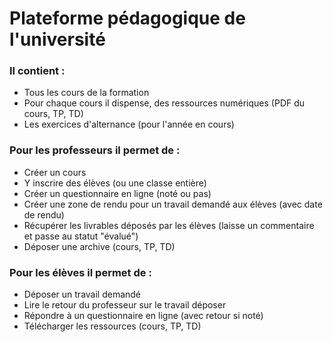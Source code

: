 # Plateforme pédagogique de l'université

### Il contient :

- Tous les cours de la formation
- Pour chaque cours il dispense, des ressources numériques (PDF du cours, TP, TD)
- Les exercices d'alternance (pour l'année en cours)

### Pour les professeurs il permet de :

- Créer un cours
- Y inscrire des élèves (ou une classe entière)
- Créer un questionnaire en ligne (noté ou pas)
- Créer une zone de rendu pour un travail demandé aux élèves (avec date de rendu)
- Récupérer les livrables déposés par les élèves (laisse un commentaire et passe au statut "évalué")
- Déposer une archive (cours, TP, TD)

### Pour les élèves il permet de :

- Déposer un travail demandé
- Lire le retour du professeur sur le travail déposer
- Répondre à un questionnaire en ligne (avec retour si noté)
- Télécharger les ressources (cours, TP, TD)
